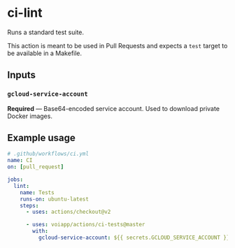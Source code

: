 # ci-lint

Runs a standard test suite.

This action is meant to be used in Pull Requests and expects a `test` target to be available in a Makefile.

## Inputs

### `gcloud-service-account`

**Required** — Base64-encoded service account. Used to download private Docker images.

## Example usage

```yaml
# .github/workflows/ci.yml
name: CI
on: [pull_request]

jobs:
  lint:
    name: Tests
    runs-on: ubuntu-latest
    steps:
      - uses: actions/checkout@v2

      - uses: voiapp/actions/ci-tests@master
        with:
          gcloud-service-account: ${{ secrets.GCLOUD_SERVICE_ACCOUNT }}
```

